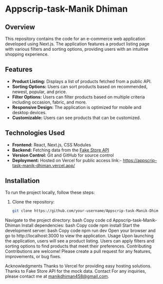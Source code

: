# Appscrip-task-Manik Dhiman

## Overview

This repository contains the code for an e-commerce web application developed using Next.js. The application features a product listing page with various filters and sorting options, providing users with an intuitive shopping experience.

## Features

- **Product Listing:** Displays a list of products fetched from a public API.
- **Sorting Options:** Users can sort products based on recommended, newest, popular, and price.
- **Filter Options:** Users can filter products based on multiple criteria including occasion, fabric, and more.
- **Responsive Design:** The application is optimized for mobile and desktop devices.
- **Customizable:** Users can see products that can be customized.

## Technologies Used

- **Frontend:** React, Next.js, CSS Modules
- **Backend:** Fetching data from the [Fake Store API](https://fakestoreapi.com)
- **Version Control:** Git and GitHub for source control
- **Deployment:** Hosted on Vercel for public access link:- https://appscrip-task-manik-dhiman.vercel.app/

## Installation

To run the project locally, follow these steps:

1. Clone the repository:
   ```bash
   git clone https://github.com/your-username/Appscrip-task-Manik-Dhiman.git
Navigate to the project directory:
bash
Copy code
cd Appscrip-task-Manik-Dhiman
Install dependencies:
bash
Copy code
npm install
Start the development server:
bash
Copy code
npm run dev
Open your browser and go to http://localhost:3000 to view the application.
Usage
Upon launching the application, users will see a product listing.
Users can apply filters and sorting options to find products that meet their preferences.
Contributing
Contributions are welcome! Please create a pull request for any features, improvements, or bug fixes.

Acknowledgments
Thanks to Vercel for providing easy hosting solutions.
Thanks to Fake Store API for the mock data.
Contact
For any inquiries, please contact me at manikdhiman458@gmail.com.

